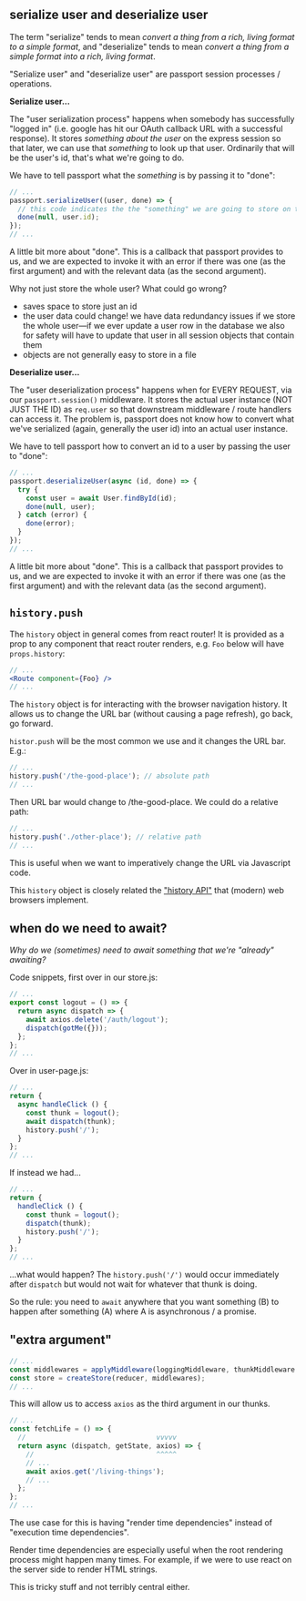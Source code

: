 ## serialize user and deserialize user

The term "serialize" tends to mean *convert a thing from a rich, living format to a simple format*, and "deserialize" tends to mean *convert a thing from a simple format into a rich, living format*.

"Serialize user" and "deserialize user" are passport session processes / operations.

**Serialize user...**

The "user serialization process" happens when somebody has successfully "logged in" (i.e. google has hit our OAuth callback URL with a successful response). It stores *something about the user* on the express session so that later, we can use that *something* to look up that user. Ordinarily that will be the user's id, that's what we're going to do.

We have to tell passport what the *something* is by passing it to "done":

```js
// ...
passport.serializeUser((user, done) => {
  // this code indicates the the "something" we are going to store on the session is the user's id
  done(null, user.id);
});
// ...
```

A little bit more about "done". This is a callback that passport provides to us, and we are expected to invoke it with an error if there was one (as the first argument) and with the relevant data (as the second argument).

Why not just store the whole user? What could go wrong?

- saves space to store just an id
- the user data could change! we have data redundancy issues if we store the whole user—if we ever update a user row in the database we also for safety will have to update that user in all session objects that contain them
- objects are not generally easy to store in a file

**Deserialize user...**

The "user deserialization process" happens when for EVERY REQUEST, via our `passport.session()` middleware. It stores the actual user instance (NOT JUST THE ID) as `req.user` so that downstream middleware / route handlers can access it. The problem is, passport does not know how to convert what we've serialized (again, generally the user id) into an actual user instance.

We have to tell passport how to convert an id to a user by passing the user to "done":

```js
// ...
passport.deserializeUser(async (id, done) => {
  try {
    const user = await User.findById(id);
    done(null, user);
  } catch (error) {
    done(error);
  }
});
// ...
```

A little bit more about "done". This is a callback that passport provides to us, and we are expected to invoke it with an error if there was one (as the first argument) and with the relevant data (as the second argument).

## `history.push`

The `history` object in general comes from react router! It is provided as a prop to any component that react router renders, e.g. `Foo` below will have `props.history`:

```jsx
// ...
<Route component={Foo} />
// ...
```

The `history` object is for interacting with the browser navigation history. It allows us to change the URL bar (without causing a page refresh), go back, go forward.

`histor.push` will be the most common we use and it changes the URL bar. E.g.:

```js
// ...
history.push('/the-good-place'); // absolute path
// ...
```

Then URL bar would change to /the-good-place. We could do a relative path:

```js
// ...
history.push('./other-place'); // relative path
// ...
```

This is useful when we want to imperatively change the URL via Javascript code.

This `history` object is closely related the ["history API"](https://developer.mozilla.org/en-US/docs/Web/API/History) that (modern) web browsers implement.

## when do we need to await?

*Why do we (sometimes) need to await something that we're "already" awaiting?*

Code snippets, first over in our store.js:

```js
// ...
export const logout = () => {
  return async dispatch => {
    await axios.delete('/auth/logout');
    dispatch(gotMe({}));
  };
};
// ...
```

Over in user-page.js:

```js
// ...
return {
  async handleClick () {
    const thunk = logout();
    await dispatch(thunk);
    history.push('/');
  }
};
// ...
```

If instead we had...

```js
// ...
return {
  handleClick () {
    const thunk = logout();
    dispatch(thunk);
    history.push('/');
  }
};
// ...
```

...what would happen? The `history.push('/')` would occur immediately after `dispatch` but would not wait for whatever that thunk is doing.

So the rule: you need to `await` anywhere that you want something (B) to happen after something (A) where A is asynchronous / a promise.

## "extra argument"

```js
// ...
const middlewares = applyMiddleware(loggingMiddleware, thunkMiddleware.withExtraArgument({axios}));
const store = createStore(reducer, middlewares);
// ...
```

This will allow us to access `axios` as the third argument in our thunks.

```js
// ...
const fetchLife = () => {
  //                                vvvvv
  return async (dispatch, getState, axios) => {
    //                              ^^^^^
    // ...
    await axios.get('/living-things');
    // ...
  };
};
// ...
```

The use case for this is having "render time dependencies" instead of "execution time dependencies".

Render time dependencies are especially useful when the root rendering process might happen many times. For example, if we were to use react on the server side to render HTML strings.

This is tricky stuff and not terribly central either.
